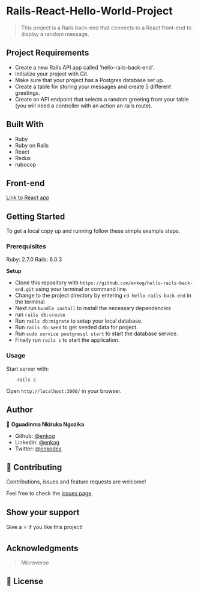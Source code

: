 # Rails-React-Hello-World-Project

> This project is a Rails back-end that connects to a React front-end to display a random message.

## Project Requirements
- Create a new Rails API app called 'hello-rails-back-end'.
- Initialize your project with Git.
- Make sure that your project has a Postgres database set up.
- Create a table for storing your messages and create 5 different greetings.
- Create an API endpoint that selects a random greeting from your table (you will need a controller with an action an rails route).

## Built With

- Ruby
- Ruby on Rails
- React
- Redux
- rubocop

## Front-end
[Link to React app](https://github.com/enkog/hello-react-front-end)
## Getting Started

To get a local copy up and running follow these simple example steps.

### Prerequisites

Ruby: 2.7.0
Rails: 6.0.3

**Setup**

- Clone this repository with `https://github.com/enkog/hello-rails-back-end.git` using your terminal or command line.<br>
- Change to the project directory by entering `cd hello-rails-back-end` in the terminal<br>
- Next run `bundle install` to install the necessary dependencies<br>
- run `rails db:create`
- Run `rails db:migrate` to setup your local database.<br>
- Run `rails db:seed` to get seeded data for project.<br>
- Run `sudo service postgresql start` to start the database service.<br>
- Finally run `rails s` to start the application.<br>

### Usage

Start server with:

```
    rails s
```

Open `http://localhost:3000/` in your browser.

## Author

👤 **Oguadinma Nkiruka Ngozika**

-   Github: [@enkog](https://github.com/enkog)
-   Linkedin: [@enkog](https://www.linkedin.com/in/enkog/)
-   Twitter: [@enkodes](https://twitter.com/enkodes)

## 🤝 Contributing

Contributions, issues and feature requests are welcome!

Feel free to check the [issues page](issues/).

## Show your support

Give a ⭐️ if you like this project!

## Acknowledgments

> Microverse

## 📝 License
